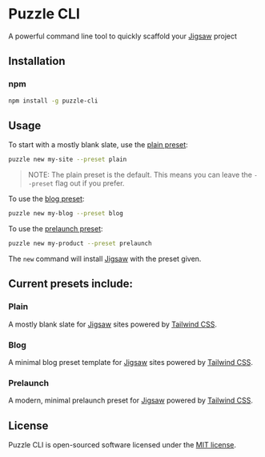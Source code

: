# Puzzle CLI

A powerful command line tool to quickly scaffold your [Jigsaw](https://jigsaw.tighten.co) project

## Installation

### npm

```bash
npm install -g puzzle-cli
```

## Usage

To start with a mostly blank slate, use the [plain preset](https://github.com/GeoffSelby/puzzle-plain-preset):

```bash
puzzle new my-site --preset plain
```

> NOTE: The plain preset is the default. This means you can leave the `--preset` flag out if you prefer.

To use the [blog preset](https://github.com/GeoffSelby/puzzle-blog-preset):

```bash
puzzle new my-blog --preset blog
```

To use the [prelaunch preset](https://github.com/GeoffSelby/puzzle-prelaunch-preset):

```bash
puzzle new my-product --preset prelaunch
```

The `new` command will install [Jigsaw](https://jigsaw.tighten.co) with the preset given.

## Current presets include:

### Plain

A mostly blank slate for [Jigsaw](https://jigsaw.tighten.co) sites powered by [Tailwind CSS](https://tailwindcss.com).

### Blog

A minimal blog preset template for [Jigsaw](https://jigsaw.tighten.co) sites powered by [Tailwind CSS](https://tailwindcss.com).

### Prelaunch

A modern, minimal prelaunch preset for [Jigsaw](https://jigsaw.tighten.co) powered by [Tailwind CSS](https://tailwindcss.com).

## License

Puzzle CLI is open-sourced software licensed under the [MIT license](http://opensource.org/licenses/MIT).